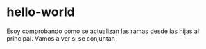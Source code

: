 # hello-world
Esoy comprobando como se actualizan las ramas desde las hijas al principal.
Vamos a ver si se conjuntan
